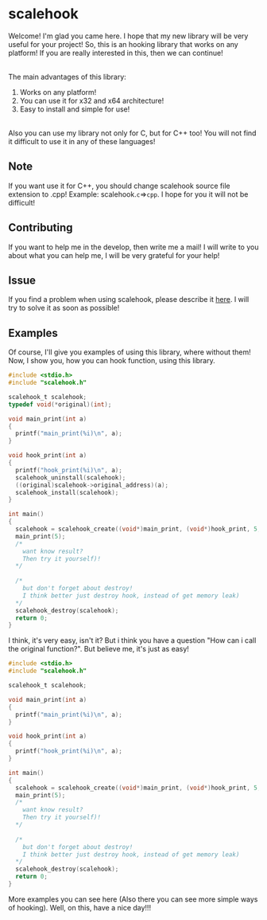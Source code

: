 # scalehook
Welcome! I'm glad you came here. I hope that my new library will be very useful for your project! So, this is an hooking library that works on any platform! If you are really interested in this, then we can continue! <br></br>

The main advantages of this library:
1. Works on any platform!
2. You can use it for x32 and x64 architecture!
3. Easy to install and simple for use! <br></br>

Also you can use my library not only for C, but for C++ too! You will not find it difficult to use it in any of these languages!

## Note
If you want use it for C++, you should change scalehook source file extension to .cpp! Example: scalehook.`c`=>`cpp`. I hope for you it will not be difficult!

## Contributing
If you want to help me in the develop, then write me a mail! I will write to you about what you can help me, I will be very grateful for your help!

## Issue
If you find a problem when using scalehook, please describe it [here](https://github.com/RakLabs/scalehook/issues). I will try to solve it as soon as possible!

## Examples
Of course, I'll give you examples of using this library, where without them! Now, I show you, how you can hook function, using this library.
```c
#include <stdio.h>
#include "scalehook.h"

scalehook_t scalehook;
typedef void(*original)(int);

void main_print(int a)
{
  printf("main_print(%i)\n", a);
}

void hook_print(int a)
{
  printf("hook_print(%i)\n", a);
  scalehook_uninstall(scalehook);
  ((original)scalehook->original_address)(a);
  scalehook_install(scalehook);
}

int main()
{
  scalehook = scalehook_create((void*)main_print, (void*)hook_print, 5, scalehook_opcode_jmp);
  main_print(5);
  /*
    want know result?
    Then try it yourself)!
  */
  
  /*
    but don't forget about destroy!
    I think better just destroy hook, instead of get memory leak)
  */
  scalehook_destroy(scalehook);
  return 0;
}
```
I think, it's very easy, isn't it? But i think you have a question "How can i call the original function?". But believe me, it's just as easy!
```c
#include <stdio.h>
#include "scalehook.h"

scalehook_t scalehook;

void main_print(int a)
{
  printf("main_print(%i)\n", a);
}

void hook_print(int a)
{
  printf("hook_print(%i)\n", a);
}

int main()
{
  scalehook = scalehook_create((void*)main_print, (void*)hook_print, 5, scalehook_opcode_jmp);
  main_print(5);
  /*
    want know result?
    Then try it yourself)!
  */
  
  /*
    but don't forget about destroy!
    I think better just destroy hook, instead of get memory leak)
  */
  scalehook_destroy(scalehook);
  return 0;
}
```

More examples you can see here (Also there you can see more simple ways of hooking). Well, on this, have a nice day!!!
